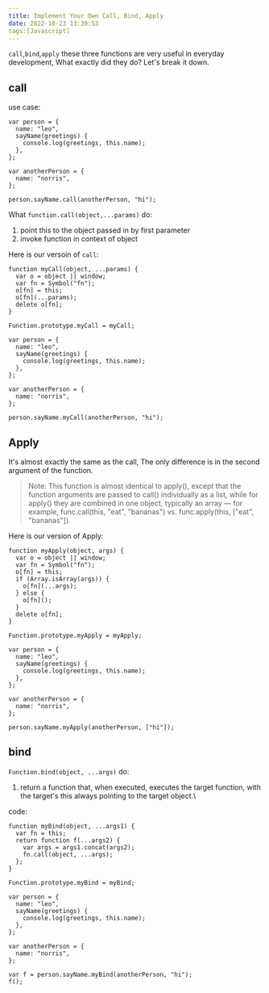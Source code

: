 ```yaml
---
title: Implement Your Own Call, Bind, Apply
date: 2022-10-23 13:39:53
tags:[Javascript]
---
```


```call```,```bind```,```apply``` these three functions are very useful in everyday development, What exactly did they do? Let's break it down.

## call
use case:
```
var person = {
  name: "leo",
  sayName(greetings) {
    console.log(greetings, this.name);
  },
};

var anotherPerson = {
  name: "norris",
};

person.sayName.call(anotherPerson, "hi");
```

What ```function.call(object,...params)``` do:

1. point this to the object passed in by first parameter
2. invoke function in context of object

Here is our versoin of ```call```:

```
function myCall(object, ...params) {
  var o = object || window;
  var fn = Symbol("fn");
  o[fn] = this;
  o[fn](...params);
  delete o[fn];
}

Function.prototype.myCall = myCall;

var person = {
  name: "leo",
  sayName(greetings) {
    console.log(greetings, this.name);
  },
};

var anotherPerson = {
  name: "norris",
};

person.sayName.myCall(anotherPerson, "hi");
```

## Apply
It's almost exactly the same as the call, The only difference is in the second argument of the function.

> Note: This function is almost identical to apply(), except that the function arguments are passed to call() individually as a list, while for apply() they are combined in one object, typically an array — for example, func.call(this, "eat", "bananas") vs. func.apply(this, ["eat", "bananas"]).

Here is our version of Apply:

```
function myApply(object, args) {
  var o = object || window;
  var fn = Symbol("fn");
  o[fn] = this;
  if (Array.isArray(args)) {
    o[fn](...args);
  } else {
    o[fn]();
  }
  delete o[fn];
}

Function.prototype.myApply = myApply;

var person = {
  name: "leo",
  sayName(greetings) {
    console.log(greetings, this.name);
  },
};

var anotherPerson = {
  name: "norris",
};

person.sayName.myApply(anotherPerson, ["hi"]);
```

## bind
```Function.bind(object, ...args)``` do:
1. return a function that, when executed, executes the target function, with the target's this always pointing to the target object.\

code:

```
function myBind(object, ...args1) {
  var fn = this;
  return function f(...args2) {
    var args = args1.concat(args2);
    fn.call(object, ...args);
  };
}

Function.prototype.myBind = myBind;

var person = {
  name: "leo",
  sayName(greetings) {
    console.log(greetings, this.name);
  },
};

var anotherPerson = {
  name: "norris",
};

var f = person.sayName.myBind(anotherPerson, "hi");
f();
```